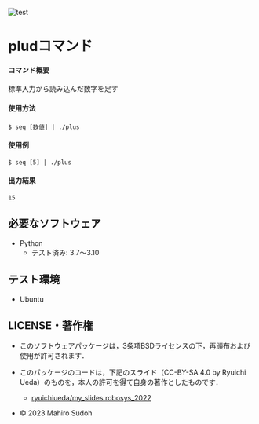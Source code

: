 ![test](https://github.com/suudoohmahiro/robosys2023/actions/workflows/test.yml/badge.svg)

# pludコマンド

#### コマンド概要
標準入力から読み込んだ数字を足す

#### 使用方法
```
$ seq [数値] | ./plus
```
#### 使用例
```
$ seq [5] | ./plus
```

#### 出力結果
```
15
```

## 必要なソフトウェア
* Python
  * テスト済み: 3.7～3.10

## テスト環境
* Ubuntu  

## LICENSE・著作権

* このソフトウェアパッケージは，3条項BSDライセンスの下，再頒布および使用が許可されます．
* このパッケージのコードは，下記のスライド（CC-BY-SA 4.0 by Ryuichi Ueda）のものを，本人の許可を得て自身の著作としたものです．
	* [ryuichiueda/my_slides robosys_2022](https://github.com/ryuichiueda/my_slides/tree/master/robosys_2022)

* © 2023 Mahiro Sudoh


